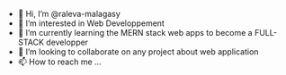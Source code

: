 - 👋 Hi, I’m @raleva-malagasy
- 👀 I’m interested in Web Developpement
- 🌱 I’m currently learning the MERN stack web apps to become a FULL-STACK developper
- 💞️ I’m looking to collaborate on any project about web application
- 📫 How to reach me ...

<!---
raleva-malagasy/raleva-malagasy is a ✨ special ✨ repository because its `README.md` (this file) appears on your GitHub profile.
You can click the Preview link to take a look at your changes.
--->
